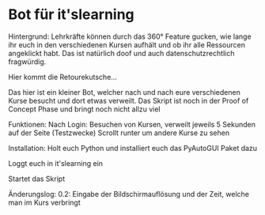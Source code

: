 # Bot für it'slearning

Hintergrund:
Lehrkräfte können durch das 360° Feature gucken, wie lange ihr euch in den verschiedenen Kursen aufhält und ob ihr alle Ressourcen angeklickt habt.
Das ist natürlich doof und auch datenschutzrechtlich fragwürdig.

Hier kommt die Retourekutsche...

Das hier ist ein kleiner Bot, welcher nach und nach eure verschiedenen Kurse besucht und dort etwas verweilt.
Das Skript ist noch in der Proof of Concept Phase und bringt noch nicht allzu viel


Funktionen:
Nach Login: Besuchen von Kursen, verweilt jeweils 5 Sekunden auf der Seite (Testzwecke)
Scrollt runter um andere Kurse zu sehen


Installation:
Holt euch Python und installiert euch das PyAutoGUI Paket dazu

Loggt euch in it'slearning ein

Startet das Skript


Änderungslog:
0.2: Eingabe der Bildschirmauflösung und der Zeit, welche man im Kurs verbringt


